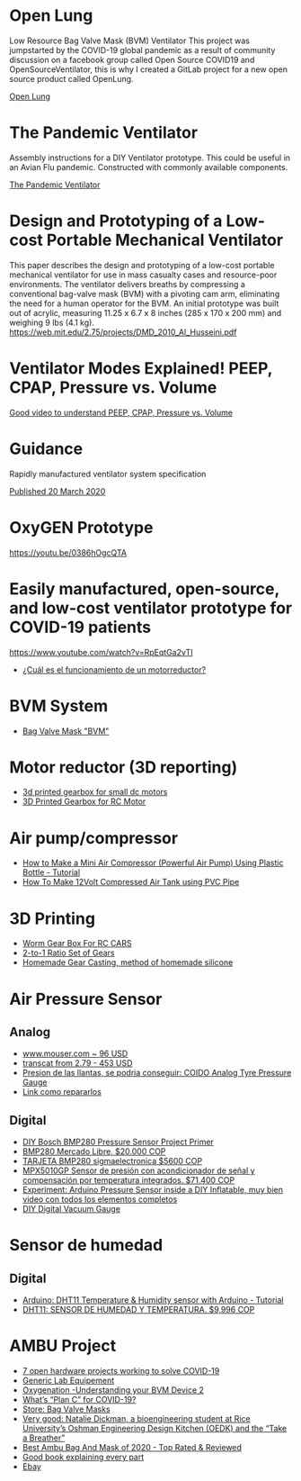 # Open Lung
Low Resource Bag Valve Mask (BVM) Ventilator
This project was jumpstarted by the COVID-19 global pandemic as a result of community discussion on a facebook group called Open Source COVID19 and OpenSourceVentilator, this is why I created a GitLab project for a new open source product called OpenLung.

[Open Lung](https://gitlab.com/TrevorSmale/OSV-OpenLung?fbclid=IwAR3lcwUrugw4N2G07VITELGZBpZCLm7rmiCnocSa0JhY_gc1cFxOzPNpmBo)

# The Pandemic Ventilator
Assembly instructions for a DIY Ventilator prototype.
This could be useful in an Avian Flu pandemic.
Constructed with commonly available components.

[The Pandemic Ventilator](https://www.instructables.com/id/The-Pandemic-Ventilator/)


# Design and Prototyping of a Low-cost Portable Mechanical Ventilator 
This paper describes the design and prototyping of a low-cost portable mechanical ventilator for
use in mass casualty cases and resource-poor environments. The ventilator delivers breaths by
compressing a conventional bag-valve mask (BVM) with a pivoting cam arm, eliminating the
need for a human operator for the BVM. An initial prototype was built out of acrylic, measuring
11.25 x 6.7 x 8 inches (285 x 170 x 200 mm) and weighing 9 lbs (4.1 kg). 
https://web.mit.edu/2.75/projects/DMD_2010_Al_Husseini.pdf


# Ventilator Modes Explained! PEEP, CPAP, Pressure vs. Volume
[Good video to understand PEEP, CPAP, Pressure vs. Volume](https://youtu.be/iP_jN1qAPtI)

# Guidance
Rapidly manufactured ventilator system specification

[Published 20 March 2020](https://www.gov.uk/government/publications/coronavirus-covid-19-ventilator-supply-specification/rapidly-manufactured-ventilator-system-specification)


# OxyGEN Prototype
https://youtu.be/0386hOgcQTA


# Easily manufactured, open-source, and low-cost ventilator prototype for COVID-19 patients
https://www.youtube.com/watch?v=RpEqtGa2vTI


- [¿Cuál es el funcionamiento de un motorreductor?](https://tercesa.com/noticias/funcionamiento-motorreductor/)


# BVM System
- [Bag Valve Mask "BVM"](https://en.wikipedia.org/wiki/Bag_valve_mask)

# Motor reductor (3D reporting)

- [3d printed gearbox for small dc motors](https://www.youtube.com/watch?v=QSto7soM3mw)
- [3D Printed Gearbox for RC Motor](https://www.youtube.com/watch?v=W3gJ8Fz_9Tw)

# Air pump/compressor

- [How to Make a Mini Air Compressor (Powerful Air Pump) Using Plastic Bottle - Tutorial](https://youtu.be/sYIxnmoMS1U)
- [How To Make 12Volt Compressed Air Tank using PVC Pipe](https://www.youtube.com/watch?v=BIydaQMQ5Uc)


# 3D Printing
- [Worm Gear Box For RC CARS](https://www.thingiverse.com/thing:4171061)
- [2-to-1 Ratio Set of Gears](https://www.thingiverse.com/thing:4233634)
- [Homemade Gear Casting, method of homemade silicone](https://www.youtube.com/watch?v=v44bEsL3TCo)


# Air Pressure Sensor
## Analog
- [www.mouser.com ~ 96 USD](https://www.mouser.com/Sensors/Pressure-Sensors/_/N-6g7qc?P=1z0yqzx)
- [transcat from 2.79 - 453 USD ](https://www.transcat.com/products/pressure-measurement/analog-pressure-gauges)
- [Presion de las llantas, se podria conseguir: COIDO Analog Tyre Pressure Gauge](https://www.mrdiy.com.my/coido-analog-tyre-pressure-gauge-9001644-001001)
- [Link como repararlos](https://calibrationawareness.com/5-techniques-pressure-gauge-adjustment-repair)


## Digital

- [DIY Bosch BMP280 Pressure Sensor Project Primer](https://www.electroschematics.com/bmp280-diy-project-primer/)
- [BMP280 Mercado Libre, $20.000 COP](https://articulo.mercadolibre.com.co/MCO-464853912-sensor-de-presion-y-humedad-bme280-_JM?quantity=1#position=3&type=item&tracking_id=312d25f4-2c64-4efc-9ea3-cdbfe74cf953)
- [TARJETA BMP280 sigmaelectronica $5600 COP](https://www.sigmaelectronica.net/producto/tarjeta-bmp280/)
- [MPX5010GP Sensor de presión con acondicionador de señal y compensación por temperatura integrados. $71.400 COP](https://www.sigmaelectronica.net/producto/mpx5010gp/)
- [Experiment: Arduino Pressure Sensor inside a DIY Inflatable, muy bien video con todos los elementos completos](https://www.youtube.com/watch?v=SSQb03E6DUo)
- [DIY Digital Vacuum Gauge](https://www.instructables.com/id/DIY-Digital-Vacuum-Gauge/) 

# Sensor de humedad
## Digital
- [Arduino: DHT11 Temperature & Humidity sensor with Arduino - Tutorial](https://www.youtube.com/watch?v=OogldLc9uYc)
- [DHT11: SENSOR DE HUMEDAD Y TEMPERATURA. $9,996 COP](https://www.sigmaelectronica.net/producto/dht11/)

# AMBU Project

- [7 open hardware projects working to solve COVID-19](https://opensource.com/article/20/3/open-hardware-covid19)
- [Generic Lab Equipement](http://www.gaudi.ch/GaudiLabs/?page_id=328)
- [Oxygenation -Understanding your BVM Device 2](https://www.youtube.com/watch?v=PJiRABugTfg)
- [What’s “Plan C” for COVID-19?](https://makezine.com/2020/03/22/whats-plan-c-for-covid-19/)
- [Store: Bag Valve Masks](https://www.aedsuperstore.com/ambu-bvms-bag-valve-masks.html)
- [Very good: Natalie Dickman, a bioengineering student at Rice University’s Oshman Engineering Design Kitchen (OEDK) and the “Take a Breather”](https://youtu.be/1t2t8d8xtD0)
- [Best Ambu Bag And Mask of 2020 - Top Rated & Reviewed](https://afiavillage.com/ambu-bag-and-mask/)
- [Good book explaining every part ](https://books.google.com.co/books?id=K5XlDAAAQBAJ&pg=PA98&lpg=PA98&dq=ambu+bvm+with+fans&source=bl&ots=wP6SHxxPof&sig=ACfU3U14JbiW0AO0gwrA0RIx09vfyIDmHg&hl=en&sa=X&ved=2ahUKEwjGlvuHybToAhVShOAKHSngDJ84ChDoATABegQIChAB#v=onepage&q=ambu%20bvm%20with%20fans&f=false)
- [Ebay](https://www.ebay.com/itm/ADULT-Training-Bag-Valve-Mask-ambu-bag-BVM-for-CPR-Training-MCR-Medical-/221791723946)
